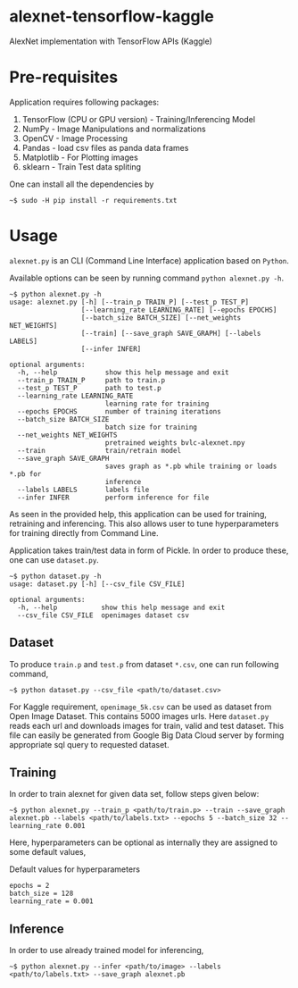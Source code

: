 # alexnet-tensorflow-kaggle
AlexNet implementation with TensorFlow APIs (Kaggle)

# Pre-requisites

Application requires following packages:

1. TensorFlow (CPU or GPU version) - Training/Inferencing Model
2. NumPy - Image Manipulations and normalizations
3. OpenCV - Image Processing
4. Pandas - load csv files as panda data frames
5. Matplotlib - For Plotting images
6. sklearn - Train Test data spliting

One can install all the dependencies by

```
~$ sudo -H pip install -r requirements.txt
```

# Usage

```alexnet.py``` is an CLI (Command Line Interface) application based on ```Python```.

Available options can be seen by running command ```python alexnet.py -h```.
```
~$ python alexnet.py -h
usage: alexnet.py [-h] [--train_p TRAIN_P] [--test_p TEST_P]
                  [--learning_rate LEARNING_RATE] [--epochs EPOCHS]
                  [--batch_size BATCH_SIZE] [--net_weights NET_WEIGHTS]
                  [--train] [--save_graph SAVE_GRAPH] [--labels LABELS]
                  [--infer INFER]

optional arguments:
  -h, --help            show this help message and exit
  --train_p TRAIN_P     path to train.p
  --test_p TEST_P       path to test.p
  --learning_rate LEARNING_RATE
                        learning rate for training
  --epochs EPOCHS       number of training iterations
  --batch_size BATCH_SIZE
                        batch size for training
  --net_weights NET_WEIGHTS
                        pretrained weights bvlc-alexnet.npy
  --train               train/retrain model
  --save_graph SAVE_GRAPH
                        saves graph as *.pb while training or loads *.pb for
                        inference
  --labels LABELS       labels file
  --infer INFER         perform inference for file
```

As seen in the provided help, this application can be used for training, retraining and inferencing. This also allows user to tune hyperparameters for training directly from Command Line.

Application takes train/test data in form of Pickle. In order to produce these, one can use ```dataset.py```.

```
~$ python dataset.py -h
usage: dataset.py [-h] [--csv_file CSV_FILE]

optional arguments:
  -h, --help           show this help message and exit
  --csv_file CSV_FILE  openimages dataset csv
```

## Dataset

To produce ```train.p``` and ```test.p``` from dataset ```*.csv```, one can run following command,

```
~$ python dataset.py --csv_file <path/to/dataset.csv>
```

For Kaggle requirement, ```openimage_5k.csv``` can be used as dataset from Open Image Dataset. This contains 5000 images urls. Here ```dataset.py``` reads each url and downloads images for train, valid and test dataset. This file can easily be generated from Google Big Data Cloud server by forming appropriate sql query to requested dataset.

## Training

In order to train alexnet for given data set, follow steps given below:

```
~$ python alexnet.py --train_p <path/to/train.p> --train --save_graph alexnet.pb --labels <path/to/labels.txt> --epochs 5 --batch_size 32 --learning_rate 0.001
```

Here, hyperparameters can be optional as internally they are assigned to some default values,

Default values for hyperparameters
```
epochs = 2
batch_size = 128
learning_rate = 0.001
```

## Inference

In order to use already trained model for inferencing,

```
~$ python alexnet.py --infer <path/to/image> --labels <path/to/labels.txt> --save_graph alexnet.pb
```